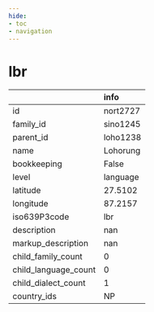 ```yaml
---
hide:
- toc
- navigation
---
```

# lbr
|                      | info     |
|:---------------------|:---------|
| id                   | nort2727 |
| family_id            | sino1245 |
| parent_id            | loho1238 |
| name                 | Lohorung |
| bookkeeping          | False    |
| level                | language |
| latitude             | 27.5102  |
| longitude            | 87.2157  |
| iso639P3code         | lbr      |
| description          | nan      |
| markup_description   | nan      |
| child_family_count   | 0        |
| child_language_count | 0        |
| child_dialect_count  | 1        |
| country_ids          | NP       |